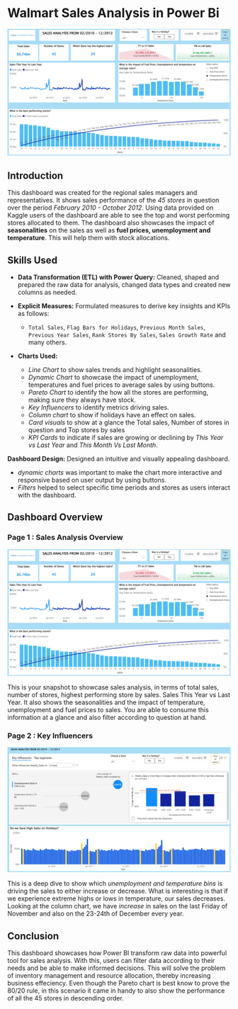# Walmart Sales Analysis in Power Bi

![Walmart Sales Analysis Dashboard](/Images/Walmart%20Sales%20Analysis%20Dashboard.png)

## Introduction
This dashboard was created for the regional sales managers and representatives. It shows sales performance of the *45 stores* in question over the period *February 2010 - October 2012*. Using data provided on Kaggle users of the dashboard are able to see the top and worst performing stores allocated to them. The dashboard also showcases the impact of **seasonalities** on the sales as well as **fuel prices, unemployment and temperature**. This will help them with stock allocations.

## Skills Used

- **Data Transformation (ETL) with Power Query:**
Cleaned, shaped and prepared the raw data for analysis, changed data types and created new columns as needed.
- **Explicit Measures:** Formulated measures to derive key insights and KPIs as follows:
    - `Total Sales`, `Flag Bars for Holidays`, `Previous Month Sales`, `Previous Year Sales`, `Rank Stores By Sales`, `Sales Growth Rate` and many others.
- **Charts Used:** 

    - *Line Chart* to show sales trends and highlight seasonalities. 
    - *Dynamic Chart* to showcase the impact of unemployment, temperatures and fuel prices to average sales by using buttons. 
    - *Pareto Chart* to identify the how all the stores are performing, making sure they always have stock.
    - *Key Influencers* to identify metrics driving sales. 
    - *Column chart* to show if holidays have an effect on sales.
    - *Card visuals* to show at a glance the Total sales, Number of stores in question and Top stores by sales
    - *KPI Cards* to indicate if sales are growing or declining by *This Year vs Last Year* and *This Month Vs Last Month*.

**Dashboard Design:** Designed an intuitive and visually appealing dashboard. 

-    *dynamic charts* was important to make the chart more interactive and responsive based on user output by using buttons.
- *Filters* helped to select specific time periods and stores as users interact with the dashboard.

## Dashboard Overview

### Page 1 : Sales Analysis Overview

![Walmart Sales Analysis Dashboard](/Images/Walmart%20Sales%20Analysis%20Dashboard.png)

This is your snapshot to showcase sales analysis, in terms of total sales, number of stores, highest performing store by sales. Sales This Year vs Last Year. It also shows the seasonalities and the impact of temperature, unemployment and fuel prices to sales. You are able to consume this information at a glance and also filter according to question at hand.

### Page 2 : Key Influencers

![Key Influencers Sales](/Images/Key%20Influencers%20Sales.png)

This is a deep dive to show which *unemployment and temperature bins* is driving the sales to either increase or decrease. What is interesting is that if we experience extreme highs or lows in temperature, our sales decreases. Looking at the column chart, we have *increase* in sales on the last Friday of November and also on the 23-24th of December every year.

## Conclusion

This dashboard showcases how Power BI transform raw data into powerful tool for sales analysis. With this, users can filter data according to their needs and be able to make informed decisions. This will solve the problem of inventory management and resource allocation, thereby increasing business effeciency. Even though the Pareto chart is best know to prove the 80/20 rule, in this scenario it came in handy to also show the performance of all the 45 stores in descending order. 


